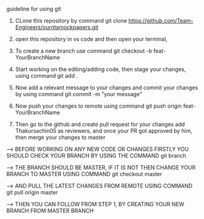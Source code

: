 guideline for using git


1. CLone this repository by command git clone https://github.com/Team-Engineers/ourntamockpapers.git

2. open this repository in vs code and then open your terminal, 

3. To create a new branch use command git checkout -b feat-YourBranchName

4. Start working on the editing/adding  code, then stage your changes, using command git add .

5. Now add a relevant message to your changes and commit your changes by using command git commit -m "your message"

6. Now push your changes to remote using command git push origin feat-YourBranchName

7. Then go to the github and create pull request for your changes add Thakursachin05 as reviewers, and once your PR got approved by him, then merge your changes to master

<!-- IMPORTANT NOTE  -->

--> BEFORE WORKING ON ANY NEW CODE OR CHANGES FIRSTLY YOU SHOULD CHECK YOUR BRANCH BY USING THE COMMAND  git branch 


--> THE BRANCH SHOULD BE MASTER, IF IT IS NOT THEN CHANGE YOUR BRANCH TO MASTER USING COMMAND git checkout master 

--> AND PULL THE LATEST CHANGES FROM REMOTE USING COMMAND git pull origin master

--> THEN YOU CAN FOLLOW FROM STEP 1, BY CREATING YOUR NEW BRANCH FROM MASTER BRANCH